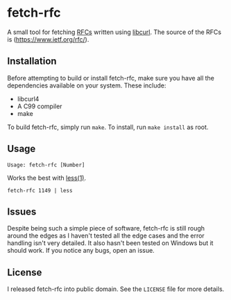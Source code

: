 # fetch-rfc

A small tool for fetching [RFCs](https://en.wikipedia.org/wiki/Request_for_Comments) written using [libcurl](https://curl.se/libcurl/). 
The source of the RFCs is (https://www.ietf.org/rfc/).

## Installation
Before attempting to build or install fetch-rfc, make sure you have all the dependencies available on your system. These include:

- libcurl4
- A C99 compiler
- make 

To build fetch-rfc, simply run `make`.
To install, run `make install` as root. 

## Usage 

```Usage: fetch-rfc [Number]```

Works the best with [less(1)](https://man7.org/linux/man-pages/man1/less.1.html).

```fetch-rfc 1149 | less```

## Issues
Despite being such a simple piece of software, fetch-rfc is still rough around the edges as I haven't tested all the edge cases and the error handling isn't very detailed. It also hasn't been tested on Windows but it should work. If you notice any bugs, open an issue. 

## License
I released fetch-rfc into public domain. See the `LICENSE` file for more details.
